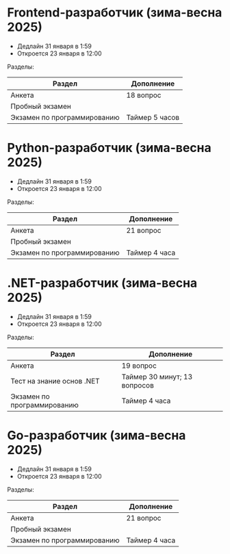 
# Frontend-разработчик (зима-весна 2025)

+ Дедлайн 31 января в 1:59
+ Откроется 23 января в 12:00

Разделы:

| Раздел                      | Дополнение     |
| --------------------------- | -------------- |
| Анкета                      | 18 вопрос      |
| Пробный экзамен             |                |
| Экзамен по программированию | Таймер 5 часов |

# Python-разработчик (зима-весна 2025)

+ Дедлайн 31 января в 1:59
+ Откроется 23 января в 12:00

Разделы:

| Раздел                      | Дополнение    |
| --------------------------- | ------------- |
| Анкета                      | 21 вопрос     |
| Пробный экзамен             |               |
| Экзамен по программированию | Таймер 4 часа |

# .NET-разработчик (зима-весна 2025)

+ Дедлайн 31 января в 1:59
+ Откроется 23 января в 12:00

Разделы:

| Раздел                      | Дополнение                   |
| --------------------------- | ---------------------------- |
| Анкета                      | 19 вопрос                    |
| Тест на знание основ .NET   | Таймер 30 минут; 13 вопросов |
| Экзамен по программированию | Таймер 4 часа                |

# Go-разработчик (зима-весна 2025)

+ Дедлайн 31 января в 1:59
+ Откроется 23 января в 12:00

Разделы:

| Раздел                      | Дополнение    |
| --------------------------- | ------------- |
| Анкета                      | 21 вопрос     |
| Пробный экзамен             |               |
| Экзамен по программированию | Таймер 4 часа |
